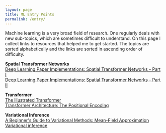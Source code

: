 ```yaml
---
layout: page
title: ML Entry Points
permalink: /entry/
---
```


Machine learning is a very broad field of research. One regularly deals with new sub-topics, which are sometimes difficult to understand. On this page I collect links to resources that helped me to get started. The topics are sorted alphabetically and the links are sorted in ascending order of difficulty.

**Spatial Transformer Networks**  
[Deep Learning Paper Implementations: Spatial Transformer Networks - Part I](https://kevinzakka.github.io/2017/01/10/stn-part1/)  
[Deep Learning Paper Implementations: Spatial Transformer Networks - Part II](https://kevinzakka.github.io/2017/01/18/stn-part2/)

**Transformer**  
[The Illustrated Transformer](http://jalammar.github.io/illustrated-transformer/)  
[Transformer Architecture: The Positional Encoding](https://kazemnejad.com/blog/transformer_architecture_positional_encoding/)

**Variational Inference**  
[A Beginner's Guide to Variational Methods: Mean-Field Approximation](https://blog.evjang.com/2016/08/variational-bayes.html)  
[Variational inference](https://ermongroup.github.io/cs228-notes/inference/variational/)